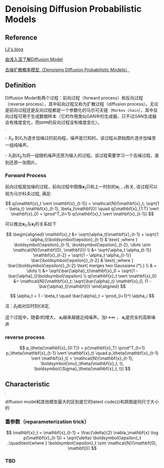# Denoising Diffusion Probabilistic Models

## Reference

[Lil's blog](https://lilianweng.github.io/posts/2021-07-11-diffusion-models/#forward-diffusion-process)

[由浅入深了解Diffusion Model ](https://zhuanlan.zhihu.com/p/525106459)

[去噪扩散概率模型（Denoising Diffusion Probabilistic Models）](https://zhuanlan.zhihu.com/p/575935333)

## Definition

Diffusion Model有两个过程：前向过程（forward process）和反向过程（reverse process），其中前向过程又称为扩散过程（diffusion process）。无论是前向过程还是反向过程都是一个参数化的马尔可夫链（`Markov chain`），其中反向过程可用于生成数据样本（它的作用类似GAN中的生成器，只不过GAN生成器会有维度变化，而`DDPM`的反向过程没有维度变化）。

<img src="https://blog-pic-thorin.oss-cn-hangzhou.aliyuncs.com/DDPM.png" style="zoom: 20%;" />

\- $X_0$ 到$X_t$为逐步加噪过的前向程，噪声是已知的，该过程从原始图片逐步加噪至一组纯噪声。

\- $X_t$到$X_0$​为将一组随机噪声还原为输入的过程。该过程需要学习一个去噪过程，直到还原一张图片。

### Forward Process

前向过程是加噪的过程，前向过程中图像$\mathbf{x}_t$只和上一时刻的$\mathbf{x}_{t-1}$有关, 该过程可以视为马尔科夫过程, 满足:

$$
q(\mathbf{x}_t \vert \mathbf{x}_{t-1}) = \mathcal{N}(\mathbf{x}_t; \sqrt{1 - \beta_t} \mathbf{x}_{t-1}, \beta_t\mathbf{I}) \quad q(\mathbf{x}_{1:T} \vert \mathbf{x}_0) = \prod^T_{t=1} q(\mathbf{x}_t \vert \mathbf{x}_{t-1})
$$

可以推出$\mathbf{x}_0$与$\mathbf{x}_{t}$的关系如下

$$
\begin{aligned}
\mathbf{x}_t &= \sqrt{\alpha_t}\mathbf{x}_{t-1} + \sqrt{1 - \alpha_t}\boldsymbol{\epsilon}_{t-1} & \text{ ;where } \boldsymbol{\epsilon}_{t-1}, \boldsymbol{\epsilon}_{t-2}, \dots \sim \mathcal{N}(\mathbf{0}, \mathbf{I}) \\ &= \sqrt{\alpha_t \alpha_{t-1}} \mathbf{x}_{t-2} + \sqrt{1 - \alpha_t \alpha_{t-1}} \bar{\boldsymbol{\epsilon}}_{t-2} & \text{ ;where } \bar{\boldsymbol{\epsilon}}_{t-2} \text{ merges two Gaussians (*).} \\ & = \dots \\ &= \sqrt{\bar{\alpha}_t}\mathbf{x}_0 + \sqrt{1 - \bar{\alpha}_t}\boldsymbol{\epsilon} \\ q(\mathbf{x}_t \vert \mathbf{x}_0) &= \mathcal{N}(\mathbf{x}_t; \sqrt{\bar{\alpha}_t} \mathbf{x}_0, (1 - \bar{\alpha}_t)\mathbf{I})
\end{aligned}
$$

$$
\alpha_t = 1 - \beta_t  \quad \bar{\alpha}_t = \prod_{i=1}^t \alpha_i
$$

注：$\beta_t$由对应时刻$t$​决定,

这个过程中，随着$t$的增大， $\mathbf{x}_t$越来越接近纯噪声。当$t$→∞ ， $\mathbf{x}_t$是完全的高斯噪声

### reverse process


$$
p_\theta(\mathbf{x}_{0:T}) = p(\mathbf{x}_T) \prod^T_{t=1} p_\theta(\mathbf{x}_{t-1} \vert \mathbf{x}_t) \quad p_\theta(\mathbf{x}_{t-1} \vert \mathbf{x}_t) = \mathcal{N}(\mathbf{x}_{t-1}; \boldsymbol{\mu}_\theta(\mathbf{x}_t, t), \boldsymbol{\Sigma}_\theta(\mathbf{x}_t, t))
$$

## Characteristic

<img src="https://blog-pic-thorin.oss-cn-hangzhou.aliyuncs.com/generative-overview.png" style="zoom: 18%;" />

diffusion model和其他模型最大的区别是它的latent code(z)和原图是同尺寸大小的

### 重参数（reparameterization trick）

$$
\mathbf{x}_t = \mathbf{x}_{t-1} + \frac{\delta}{2} \nabla_\mathbf{x} \log p(\mathbf{x}_{t-1}) + \sqrt{\delta} \boldsymbol{\epsilon}_t
,\quad\text{where }
\boldsymbol{\epsilon}_t \sim \mathcal{N}(\mathbf{0}, \mathbf{I})
$$


### TBD

